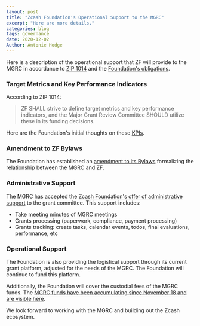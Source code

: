 ```yaml
---
layout: post
title: "Zcash Foundation's Operational Support to the MGRC"
excerpt: "Here are more details."
categories: blog
tags: governance
date: 2020-12-02
Author: Antonie Hodge
---
```


Here is a description of the operational support that ZF will provide to the MGRC in accordance to [ZIP 1014](https://zips.z.cash/zip-1014) and the [Foundation's obligations](https://www.zfnd.org/blog/zf-mgrc-obligations/). 

### Target Metrics and Key Performance Indicators
According to ZIP 1014:
> ZF SHALL strive to define target metrics and key performance indicators, and the Major Grant Review Committee SHOULD utilize these in its funding decisions.

Here are the Foundation's initial thoughts on these [KPIs](https://www.zfnd.org/blog/2020-12-01-Target-Metrics-and-Key-Performance-Indicators-for-the-MGRC).

### Amendment to ZF Bylaws
The Foundation has established an [amendment to its Bylaws](https://www.zfnd.org/about/incorporation-docs/2020-12-01-bylaws-amendment-3) formalizing the relationship between the MGRC and ZF. 

### Administrative Support
The MGRC has accepted the [Zcash Foundation's offer of administrative support](https://www.zfnd.org/blog/zf-mgrc-obligations/) to the grant committee. This support includes:
* Take meeting minutes of MGRC meetings 
* Grants processing (paperwork, compliance, payment processing)
* Grants tracking: create tasks, calendar events, todos, final evaluations, performance, etc

### Operational Support
The Foundation is also providing the logistical support through its current grant platform, adjusted for the needs of the MGRC. The Foundation will continue to fund this platform.
 
Additionally, the Foundation will cover the custodial fees of the MGRC funds. The [MGRC funds have been accumulating since November 18 and are visible here](https://blockchair.com/zcash/address/t3XyYW8yBFRuMnfvm5KLGFbEVz25kckZXym).
 
We look forward to working with the MGRC and building out the Zcash ecosystem.
